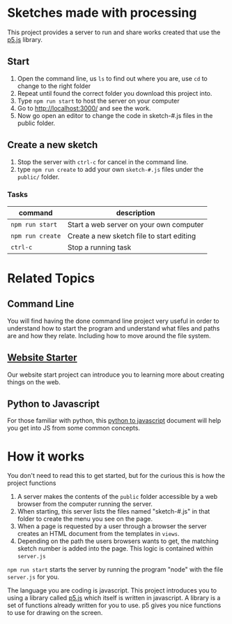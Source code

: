 # Sketches made with processing
This project provides a server to run and share works created that use the [p5.js](https://p5js.org/) library.

## Start
1. Open the command line, us `ls` to find out where you are, use `cd` to change to the right folder
1. Repeat until found the correct folder you download this project into.
1. Type `npm run start` to host the server on your computer
1. Go to [http://localhost:3000/](http://localhost:3000/) and see the work.
1. Now go open an editor to change the code in sketch-#.js files in the public folder.

## Create a new sketch
1. Stop the server with `ctrl-c` for cancel in the command line.
1. type `npm run create` to add your own `sketch-#.js` files under the `public/` folder.

### Tasks
command | description
-|-
`npm run start` | Start a web server on your own computer
`npm run create` | Create a new sketch file to start editing
`ctrl-c` | Stop a running task

# Related Topics
## Command Line
You will find having the done command line project very useful in order to understand how to start the program and understand what files and paths are and how they relate. Including how to move around the file system.
## [Website Starter](https://github.com/BirkdaleHigh/website-starter)
Our website start project can introduce you to learning more about creating things on the web.
## Python to Javascript
For those familiar with python, this [python to javascript](://birkdalehigh.club/static/py-js.pdf) document will help you get into JS from some common concepts.

# How it works
You don't need to read this to get started, but for the curious this is how the project functions

1. A server makes the contents of the `public` folder accessible by a web browser from the computer running the server.
1. When starting, this server lists the files named "sketch-#.js" in that folder to create the menu you see on the page.
1. When a page is requested by a user through a browser the server creates an HTML document from the templates in `views`.
1. Depending on the path the users browsers wants to get, the matching sketch number is added into the page. This logic is contained within `server.js`

`npm run start` starts the server by running the program "node" with the file `server.js` for you.

The language you are coding is javascript. This project introduces you to using a library called [p5.js](https://p5js.org/) which itself is written in javascript. A library is a set of functions already written for you to use. p5 gives you nice functions to use for drawing on the screen.
